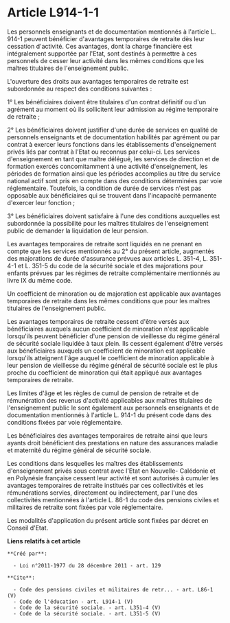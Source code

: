 # Article L914-1-1

Les personnels enseignants et de documentation mentionnés à l'article L. 914-1 peuvent bénéficier d'avantages temporaires de
retraite dès leur cessation d'activité. Ces avantages, dont la charge financière est intégralement supportée par l'Etat, sont
destinés à permettre à ces personnels de cesser leur activité dans les mêmes conditions que les maîtres titulaires de
l'enseignement public. 

L'ouverture des droits aux avantages temporaires de retraite est subordonnée au respect des conditions suivantes : 

1° Les bénéficiaires doivent être titulaires d'un contrat définitif ou d'un agrément au moment où ils sollicitent leur
admission au régime temporaire de retraite ; 

2° Les bénéficiaires doivent justifier d'une durée de services en qualité de personnels enseignants et de documentation
habilités par agrément ou par contrat à exercer leurs fonctions dans les établissements d'enseignement privés liés par
contrat à l'Etat ou reconnus par celui-ci. Les services d'enseignement en tant que maître délégué, les services de direction
et de formation exercés concomitamment à une activité d'enseignement, les périodes de formation ainsi que les périodes
accomplies au titre du service national actif sont pris en compte dans des conditions déterminées par voie réglementaire.
Toutefois, la condition de durée de services n'est pas opposable aux bénéficiaires qui se trouvent dans l'incapacité
permanente d'exercer leur fonction ; 

3° Les bénéficiaires doivent satisfaire à l'une des conditions auxquelles est subordonnée la possibilité pour les maîtres
titulaires de l'enseignement public de demander la liquidation de leur pension. 

Les avantages temporaires de retraite sont liquidés en ne prenant en compte que les services mentionnés au 2° du présent
article, augmentés des majorations de durée d'assurance prévues aux articles L. 351-4, L. 351-4-1 et 
L. 351-5 du code de la sécurité sociale et des majorations pour enfants prévues par les régimes de retraite complémentaire
mentionnés au livre IX du même code. 

Un coefficient de minoration ou de majoration est applicable aux avantages temporaires de retraite dans les mêmes conditions
que pour les maîtres titulaires de l'enseignement public. 

Les avantages temporaires de retraite cessent d'être versés aux bénéficiaires auxquels aucun coefficient de minoration n'est
applicable lorsqu'ils peuvent bénéficier d'une pension de vieillesse du régime général de sécurité sociale liquidée à taux
plein. Ils cessent également d'être versés aux bénéficiaires auxquels un coefficient de minoration est applicable lorsqu'ils
atteignent l'âge auquel le coefficient de minoration applicable à leur pension de vieillesse du régime général de sécurité
sociale est le plus proche du coefficient de minoration qui était appliqué aux avantages temporaires de retraite. 

Les limites d'âge et les règles de cumul de pension de retraite et de rémunération des revenus d'activité applicables aux
maîtres titulaires de l'enseignement public le sont également aux personnels enseignants et de documentation mentionnés à
l'article L. 914-1 du présent code dans des conditions fixées par voie réglementaire. 

Les bénéficiaires des avantages temporaires de retraite ainsi que leurs ayants droit bénéficient des prestations en nature
des assurances maladie et maternité du régime général de sécurité sociale. 

Les conditions dans lesquelles les maîtres des établissements d'enseignement privés sous contrat avec l'Etat en Nouvelle-
Calédonie et en Polynésie française cessent leur activité et sont autorisés à cumuler les avantages temporaires de retraite
institués par ces collectivités et les rémunérations servies, directement ou indirectement, par l'une des collectivités
mentionnées à l'article L. 86-1 du code des pensions civiles et militaires de retraite sont fixées par voie réglementaire. 

Les modalités d'application du présent article sont fixées par décret en Conseil d'Etat.

**Liens relatifs à cet article**

	**Créé par**:

	  - Loi n°2011-1977 du 28 décembre 2011 - art. 129

	**Cite**:

	  - Code des pensions civiles et militaires de retr... - art. L86-1 (V)
	  - Code de l'éducation - art. L914-1 (V)
	  - Code de la sécurité sociale. - art. L351-4 (V)
	  - Code de la sécurité sociale. - art. L351-5 (V)
